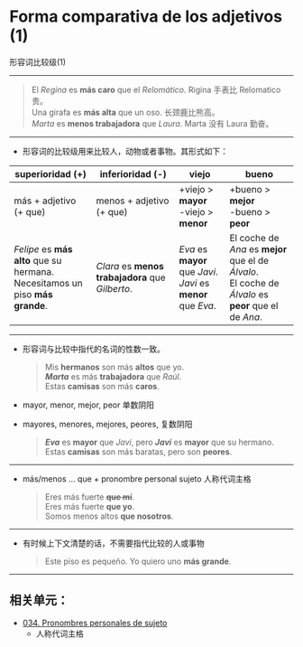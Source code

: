 # Forma comparativa de los adjetivos (1)
形容词比较级(1)

----

> El _Regina_ es **más caro** que el _Relomático_. Rigina 手表比 Relomatico 贵。 <br>
> Una girafa es **más alta** que un oso. 长颈鹿比熊高。<br>
> _Marta_ es **menos trabajadora** que _Laura_. Marta 没有 Laura 勤奋。

----

- 形容词的比较级用来比较人，动物或者事物。其形式如下：

| superioridad (+) | inferioridad (-) | viejo | bueno |
| --- | --- | --- | --- |
| más + adjetivo (+ que) | menos + adjetivo (+ que) | +viejo > **mayor** <br> -viejo > **menor** | +bueno > **mejor** <br> -bueno > **peor** |
| _Felipe_ es **más alto** que su hermana. <br> Necesitamos un piso **más grande**. | _Clara_ es **menos trabajadora** que _Gilberto_. | _Eva_ es **mayor** que _Javi_. <br> _Javi_ es **menor** que _Eva_. | El coche de _Ana_ es **mejor** que el de _Álvalo_. <br> El coche de _Álvalo_ es **peor** que el de _Ana_. |

----

- 形容词与比较中指代的名词的性数一致。
  > Mis **hermanos** son más **altos** que yo. <br>
  > **_Marta_** es más **trabajadora** que _Raúl_. <br>
  > Estas **camisas** son más **caros**.

- mayor, menor, mejor, peor 单数阴阳

- mayores, menores, mejores, peores, 复数阴阳
  > **_Eva_** es **mayor** que _Javi_, pero **_Javi_** es **mayor** que su hermano. <br>
  > Estas **camisas** son más baratas, pero son **peores**.

-----

- más/menos ... que + pronombre personal sujeto 人称代词主格
  > Eres más fuerte <del>**que mí**</del>. <br>
  > Eres más fuerte **que yo**. <br>
  > Somos menos altos **que nosotros**.

-----

- 有时候上下文清楚的话，不需要指代比较的人或事物
  > Este piso es pequeño. Yo quiero uno **más grande**.

----

## 相关单元：

- [034. Pronombres personales de sujeto](034-yo-tú-él.md)
  - 人称代词主格
